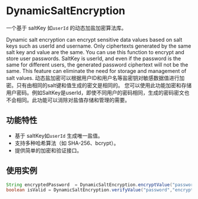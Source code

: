 # DynamicSaltEncryption

一个基于 saltKey 如`userId` 的动态加盐加密算法库。

Dynamic salt encryption can encrypt sensitive data values based on salt keys such as userId and username. Only ciphertexts generated by the same salt key and value are the same. You can use this function to encrypt and store user passwords. SaltKey is userId, and even if the password is the same for different users, the generated password ciphertext will not be the same. This feature can eliminate the need for storage and management of salt values.
动态盐加密可以根据用户ID和用户名等盐密钥对敏感数据值进行加密。只有由相同的salt键和值生成的密文是相同的。
您可以使用此功能加密和存储用户密码。例如SaltKey是userId，即使不同用户的密码相同，生成的密码密文也不会相同。此功能可以消除对盐值存储和管理的需要。

## 功能特性
- 基于 saltKey如`userId` 生成唯一盐值。
- 支持多种哈希算法（如 SHA-256、bcrypt）。
- 提供简单的加密和验证接口。

## 使用实例
```java
String encryptedPassword  = DynamicSaltEncryption.encryptValue("password", "userId");
boolean isValid = DynamicSaltEncryption.verifyValue("password","encryptedPassword","userId");
```
